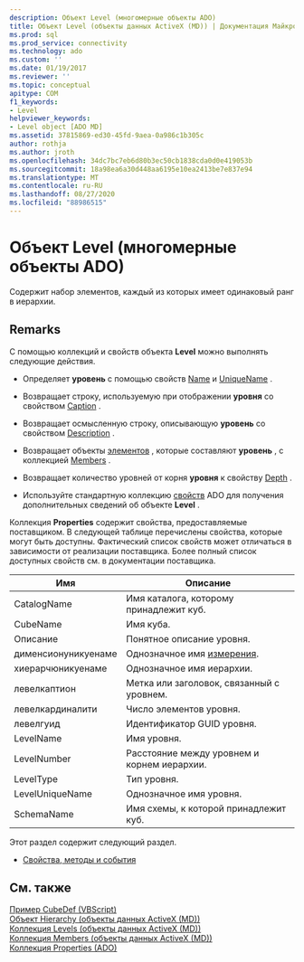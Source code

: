 ```yaml
---
description: Объект Level (многомерные объекты ADO)
title: Объект Level (объекты данных ActiveX (MD)) | Документация Майкрософт
ms.prod: sql
ms.prod_service: connectivity
ms.technology: ado
ms.custom: ''
ms.date: 01/19/2017
ms.reviewer: ''
ms.topic: conceptual
apitype: COM
f1_keywords:
- Level
helpviewer_keywords:
- Level object [ADO MD]
ms.assetid: 37815869-ed30-45fd-9aea-0a986c1b305c
author: rothja
ms.author: jroth
ms.openlocfilehash: 34dc7bc7eb6d80b3ec50cb1838cda0d0e419053b
ms.sourcegitcommit: 18a98ea6a30d448aa6195e10ea2413be7e837e94
ms.translationtype: MT
ms.contentlocale: ru-RU
ms.lasthandoff: 08/27/2020
ms.locfileid: "88986515"
---
```

# <a name="level-object-ado-md"></a>Объект Level (многомерные объекты ADO)
Содержит набор элементов, каждый из которых имеет одинаковый ранг в иерархии.  
  
## <a name="remarks"></a>Remarks  
 С помощью коллекций и свойств объекта **Level** можно выполнять следующие действия.  
  
-   Определяет **уровень** с помощью свойств [Name](./name-property-ado-md.md) и [UniqueName](./uniquename-property-ado-md.md) .  
  
-   Возвращает строку, используемую при отображении **уровня** со свойством [Caption](./caption-property-ado-md.md) .  
  
-   Возвращает осмысленную строку, описывающую **уровень** со свойством [Description](./description-property-ado-md.md) .  
  
-   Возвращает объекты [элементов](./member-object-ado-md.md) , которые составляют **уровень** , с коллекцией [Members](./members-collection-ado-md.md) .  
  
-   Возвращает количество уровней от корня **уровня** к свойству [Depth](./depth-property-ado-md.md) .  
  
-   Используйте стандартную коллекцию [свойств](../ado-api/properties-collection-ado.md) ADO для получения дополнительных сведений об объекте **Level** .  
  
 Коллекция **Properties** содержит свойства, предоставляемые поставщиком. В следующей таблице перечислены свойства, которые могут быть доступны. Фактический список свойств может отличаться в зависимости от реализации поставщика. Более полный список доступных свойств см. в документации поставщика.  
  
|Имя|Описание|  
|----------|-----------------|  
|CatalogName|Имя каталога, которому принадлежит куб.|  
|CubeName|Имя куба.|  
|Описание|Понятное описание уровня.|  
|дименсионуникуенаме|Однозначное имя [измерения](./dimension-object-ado-md.md).|  
|хиерарчюникуенаме|Однозначное имя иерархии.|  
|левелкаптион|Метка или заголовок, связанный с уровнем.|  
|левелкардиналити|Число элементов уровня.|  
|левелгуид|Идентификатор GUID уровня.|  
|LevelName|Имя уровня.|  
|LevelNumber|Расстояние между уровнем и корнем иерархии.|  
|LevelType|Тип уровня.|  
|LevelUniqueName|Однозначное имя уровня.|  
|SchemaName|Имя схемы, к которой принадлежит куб.|  
  
 Этот раздел содержит следующий раздел.  
  
-   [Свойства, методы и события](./level-object-properties-methods-and-events.md)  
  
## <a name="see-also"></a>См. также  
 [Пример CubeDef (VBScript)](./cubedef-example-vbscript.md)   
 [Объект Hierarchy (объекты данных ActiveX (MD))](./hierarchy-object-ado-md.md)   
 [Коллекция Levels (объекты данных ActiveX (MD))](./levels-collection-ado-md.md)   
 [Коллекция Members (объекты данных ActiveX (MD))](./members-collection-ado-md.md)   
 [Коллекция Properties (ADO)](../ado-api/properties-collection-ado.md)